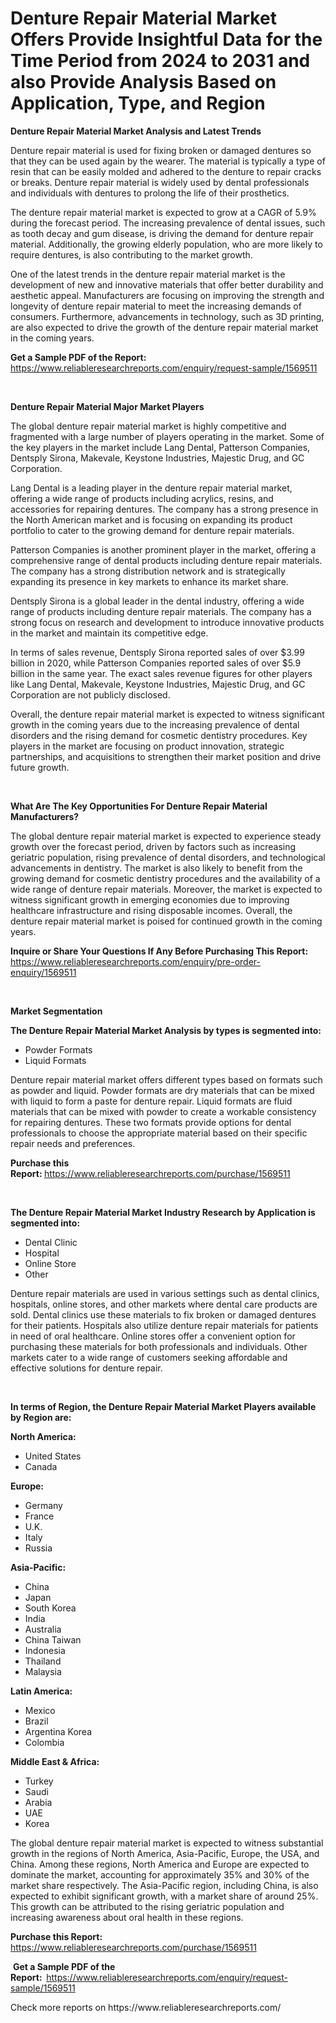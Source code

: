 <p><h1>Denture Repair Material Market Offers Provide Insightful Data for the Time Period from 2024 to 2031 and also Provide Analysis Based on Application, Type, and Region</h1></p><p><strong>Denture Repair Material Market Analysis and Latest Trends</strong></p>
<p><p>Denture repair material is used for fixing broken or damaged dentures so that they can be used again by the wearer. The material is typically a type of resin that can be easily molded and adhered to the denture to repair cracks or breaks. Denture repair material is widely used by dental professionals and individuals with dentures to prolong the life of their prosthetics.</p><p>The denture repair material market is expected to grow at a CAGR of 5.9% during the forecast period. The increasing prevalence of dental issues, such as tooth decay and gum disease, is driving the demand for denture repair material. Additionally, the growing elderly population, who are more likely to require dentures, is also contributing to the market growth.</p><p>One of the latest trends in the denture repair material market is the development of new and innovative materials that offer better durability and aesthetic appeal. Manufacturers are focusing on improving the strength and longevity of denture repair material to meet the increasing demands of consumers. Furthermore, advancements in technology, such as 3D printing, are also expected to drive the growth of the denture repair material market in the coming years.</p></p>
<p><strong>Get a Sample PDF of the Report:&nbsp;</strong> <a href="https://www.reliableresearchreports.com/enquiry/request-sample/1569511">https://www.reliableresearchreports.com/enquiry/request-sample/1569511</a></p>
<p>&nbsp;</p>
<p><strong>Denture Repair Material Major Market Players</strong></p>
<p><p>The global denture repair material market is highly competitive and fragmented with a large number of players operating in the market. Some of the key players in the market include Lang Dental, Patterson Companies, Dentsply Sirona, Makevale, Keystone Industries, Majestic Drug, and GC Corporation.</p><p>Lang Dental is a leading player in the denture repair material market, offering a wide range of products including acrylics, resins, and accessories for repairing dentures. The company has a strong presence in the North American market and is focusing on expanding its product portfolio to cater to the growing demand for denture repair materials.</p><p>Patterson Companies is another prominent player in the market, offering a comprehensive range of dental products including denture repair materials. The company has a strong distribution network and is strategically expanding its presence in key markets to enhance its market share.</p><p>Dentsply Sirona is a global leader in the dental industry, offering a wide range of products including denture repair materials. The company has a strong focus on research and development to introduce innovative products in the market and maintain its competitive edge.</p><p>In terms of sales revenue, Dentsply Sirona reported sales of over $3.99 billion in 2020, while Patterson Companies reported sales of over $5.9 billion in the same year. The exact sales revenue figures for other players like Lang Dental, Makevale, Keystone Industries, Majestic Drug, and GC Corporation are not publicly disclosed.</p><p>Overall, the denture repair material market is expected to witness significant growth in the coming years due to the increasing prevalence of dental disorders and the rising demand for cosmetic dentistry procedures. Key players in the market are focusing on product innovation, strategic partnerships, and acquisitions to strengthen their market position and drive future growth.</p></p>
<p>&nbsp;</p>
<p><strong>What Are The Key Opportunities For Denture Repair Material Manufacturers?</strong></p>
<p><p>The global denture repair material market is expected to experience steady growth over the forecast period, driven by factors such as increasing geriatric population, rising prevalence of dental disorders, and technological advancements in dentistry. The market is also likely to benefit from the growing demand for cosmetic dentistry procedures and the availability of a wide range of denture repair materials. Moreover, the market is expected to witness significant growth in emerging economies due to improving healthcare infrastructure and rising disposable incomes. Overall, the denture repair material market is poised for continued growth in the coming years.</p></p>
<p><strong>Inquire or Share Your Questions If Any Before Purchasing This Report:</strong> <a href="https://www.reliableresearchreports.com/enquiry/pre-order-enquiry/1569511">https://www.reliableresearchreports.com/enquiry/pre-order-enquiry/1569511</a></p>
<p>&nbsp;</p>
<p><strong>Market Segmentation</strong></p>
<p><strong>The Denture Repair Material Market Analysis by types is segmented into:</strong></p>
<p><ul><li>Powder Formats</li><li>Liquid Formats</li></ul></p>
<p><p>Denture repair material market offers different types based on formats such as powder and liquid. Powder formats are dry materials that can be mixed with liquid to form a paste for denture repair. Liquid formats are fluid materials that can be mixed with powder to create a workable consistency for repairing dentures. These two formats provide options for dental professionals to choose the appropriate material based on their specific repair needs and preferences.</p></p>
<p><strong>Purchase this Report:&nbsp;</strong><a href="https://www.reliableresearchreports.com/purchase/1569511">https://www.reliableresearchreports.com/purchase/1569511</a></p>
<p>&nbsp;</p>
<p><strong>The Denture Repair Material Market Industry Research by Application is segmented into:</strong></p>
<p><ul><li>Dental Clinic</li><li>Hospital</li><li>Online Store</li><li>Other</li></ul></p>
<p><p>Denture repair materials are used in various settings such as dental clinics, hospitals, online stores, and other markets where dental care products are sold. Dental clinics use these materials to fix broken or damaged dentures for their patients. Hospitals also utilize denture repair materials for patients in need of oral healthcare. Online stores offer a convenient option for purchasing these materials for both professionals and individuals. Other markets cater to a wide range of customers seeking affordable and effective solutions for denture repair.</p></p>
<p>&nbsp;</p>
<p><strong>In terms of Region, the Denture Repair Material Market Players available by Region are:</strong></p>
<p>
    <p> <strong> North America: </strong>
        <ul>
            <li>United States</li>
            <li>Canada</li>
        </ul>
        </p> 
    <p> <strong> Europe: </strong>
        <ul>
            <li>Germany</li>
            <li>France</li>
            <li>U.K.</li>
            <li>Italy</li>
            <li>Russia</li>
        </ul>
        </p> 
    <p> <strong> Asia-Pacific: </strong>
        <ul>
            <li>China</li>
            <li>Japan</li>
            <li>South Korea</li>
            <li>India</li>
            <li>Australia</li>
            <li>China Taiwan</li>
            <li>Indonesia</li>
            <li>Thailand</li>
            <li>Malaysia</li>
        </ul>
        </p> 
    <p> <strong> Latin America: </strong>
        <ul>
            <li>Mexico</li>
            <li>Brazil</li>
            <li>Argentina Korea</li>
            <li>Colombia</li>
        </ul>
        </p> 
    <p> <strong> Middle East & Africa: </strong>
        <ul>
            <li>Turkey</li>
            <li>Saudi</li>
            <li>Arabia</li>
            <li>UAE</li>
            <li>Korea</li>
        </ul>
    </p>
    </p>
<p><p>The global denture repair material market is expected to witness substantial growth in the regions of North America, Asia-Pacific, Europe, the USA, and China. Among these regions, North America and Europe are expected to dominate the market, accounting for approximately 35% and 30% of the market share respectively. The Asia-Pacific region, including China, is also expected to exhibit significant growth, with a market share of around 25%. This growth can be attributed to the rising geriatric population and increasing awareness about oral health in these regions.</p></p>
<p><strong>Purchase this Report: </strong><a href="https://www.reliableresearchreports.com/purchase/1569511">https://www.reliableresearchreports.com/purchase/1569511</a></p>
<p>&nbsp;<strong>Get a Sample PDF of the Report:&nbsp;&nbsp;</strong><a href="https://www.reliableresearchreports.com/enquiry/request-sample/1569511">https://www.reliableresearchreports.com/enquiry/request-sample/1569511</a></p>
<p><strong></strong></p>
<p>Check more reports on https://www.reliableresearchreports.com/</p>